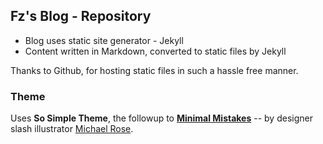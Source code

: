 ## Fz's Blog - Repository

* Blog uses static site generator - Jekyll 
* Content written in Markdown, converted to static files by Jekyll

Thanks to Github, for hosting static files in such a hassle free manner.


### Theme
Uses **So Simple Theme**, the followup to [**Minimal Mistakes**](http://mmistakes.github.io/minimal-mistakes/) -- by designer slash illustrator [Michael Rose](http://mademistakes.com).
